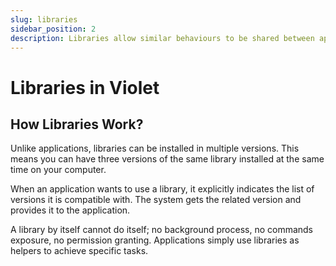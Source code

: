 ```yaml
---
slug: libraries
sidebar_position: 2
description: Libraries allow similar behaviours to be shared between applications.
---
```


# Libraries in Violet

## How Libraries Work?

Unlike applications, libraries can be installed in multiple
versions. This means you can have three versions of the same
library installed at the same time on your computer.

When an application wants to use a library, it explicitly indicates
the list of versions it is compatible with. The system gets the related
version and provides it to the application.

A library by itself cannot do itself; no background process, no commands
exposure, no permission granting. Applications simply use libraries as
helpers to achieve specific tasks.
